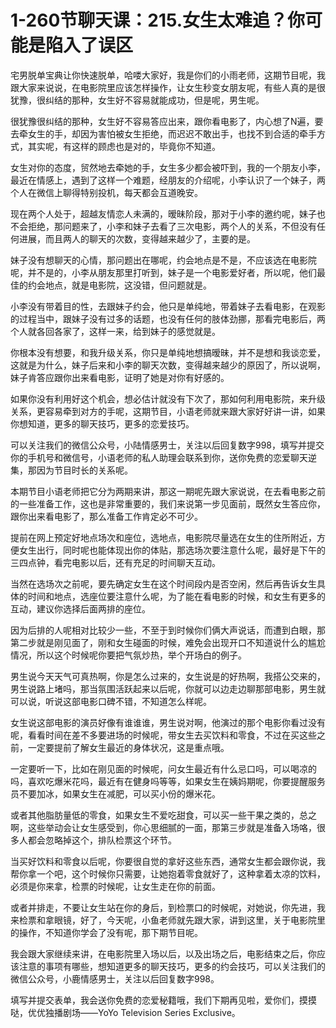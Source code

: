 # 1-260节聊天课：215.女生太难追？你可能是陷入了误区

宅男脱单宝典让你快速脱单，哈喽大家好，我是你们的小雨老师，这期节目呢，我跟大家来说说，在电影院里应该怎样操作，让女生秒变女朋友呢，有些人真的是很犹豫，很纠结的那种，女生好不容易就能成功，但是呢，男生呢。

很犹豫很纠结的那种，女生好不容易答应出来，跟你看电影了，内心想了N遍，要去牵女生的手，却因为害怕被女生拒绝，而迟迟不敢出手，也找不到合适的牵手方式，其实呢，有这样的顾虑也是对的，毕竟你不知道。

女生对你的态度，贸然地去牵她的手，女生多少都会被吓到，我的一个朋友小李，最近在情感上，遇到了这样一个难题，经朋友的介绍呢，小李认识了一个妹子，两个人在微信上聊得特别投机，每天都会互道晚安。

现在两个人处于，超越友情恋人未满的，暧昧阶段，那对于小李的邀约呢，妹子也不会拒绝，那问题来了，小李和妹子去看了三次电影，两个人的关系，不但没有任何进展，而且两人的聊天的次数，变得越来越少了，主要的是。

妹子没有想聊天的心情，那问题出在哪呢，约会地点是不是，不应该选在电影院呢，并不是的，小李从朋友那里打听到，妹子是一个电影爱好者，所以呢，他们最佳的约会地点，就是电影院，这没错，但问题就是。

小李没有带着目的性，去跟妹子约会，他只是单纯地，带着妹子去看电影，在观影的过程当中，跟妹子没有过多的话题，也没有任何的肢体劲挪，那看完电影后，两个人就各回各家了，这样一来，给到妹子的感觉就是。

你根本没有想要，和我升级关系，你只是单纯地想搞暧昧，并不是想和我谈恋爱，这就是为什么，妹子后来和小李的聊天次数，变得越来越少的原因了，所以说啊，妹子肯答应跟你出来看电影，证明了她是对你有好感的。

如果你没有利用好这个机会，想必估计就没有下次了，那如何利用电影院，来升级关系，更容易牵到对方的手呢，这期节目，小语老师就来跟大家好好讲一讲，如果你想知道，更多的聊天技巧，更多的恋爱技巧。

可以关注我们的微信公众号，小陆情感男士，关注以后回复数字998，填写并提交你的手机号和微信号，小语老师的私人助理会联系到你，送你免费的恋爱聊天逆集，那因为节目时长的关系呢。

本期节目小语老师把它分为两期来讲，那这一期呢先跟大家说说，在去看电影之前的一些准备工作，这也是非常重要的，我们来说第一步见面前，既然女生答应你，跟你出来看电影了，那么准备工作肯定必不可少。

提前在网上预定好地点场次和座位，选地点，电影院尽量选在女生的住所附近，方便女生出行，同时呢也能体现出你的体贴，那选场次要注意什么呢，最好是下午的三四点钟，看完电影以后，还有充足的时间聊天互动。

当然在选场次之前呢，要先确定女生在这个时间段内是否空闲，然后再告诉女生具体的时间和地点，选座位要注意什么呢，为了能在看电影的时候，和女生有更多的互动，建议你选择后面两排的座位。

因为后排的人呢相对比较少一些，不至于到时候你们俩大声说话，而遭到白眼，那第二步就是刚见面了，刚和女生碰面的时候，难免会出现开口不知道说什么的尴尬情况，所以这个时候呢你要把气氛炒热，举个开场白的例子。

男生说今天天气可真热啊，你是怎么过来的，女生说是的好热啊，我搭公交来的，男生说路上堵吗，那当氛围活跃起来以后呢，你就可以边走边聊那部电影，男生就可以说，听说这部电影口碑不错，不知道怎么样呢。

女生说这部电影的演员好像有谁谁谁，男生说对啊，他演过的那个电影你看过没有呢，看看时间在差不多要进场的时候呢，带女生去买饮料和零食，不过在买这些之前，一定要提前了解女生最近的身体状况，这是重点哦。

一定要听一下，比如在刚见面的时候呢，问女生最近有什么忌口吗，可以喝凉的吗，喜欢吃爆米花吗，最近有在健身吗等等，如果女生在姨妈期呢，你要提醒服务员不要加冰，如果女生在减肥，可以买小份的爆米花。

或者其他脂肪量低的零食，如果女生不爱吃甜食，可以买一些干果之类的，总之啊，这些举动会让女生感受到，你心思细腻的一面，那第三步就是准备入场咯，很多人都会忽略掉这个，排队检票这个环节。

当买好饮料和零食以后呢，你要很自觉的拿好这些东西，通常女生都会跟你说，我帮你拿一个吧，这个时候你只需要，让她抱着零食就好了，这种拿着太凉的饮料，必须是你来拿，检票的时候呢，让女生走在你的前面。

或者并排走，不要让女生站在你的身后，到检票口的时候呢，对她说，你先进，我来检票和拿眼镜，好了，今天呢，小鱼老师就先跟大家，讲到这里，关于电影院里的操作，不知道你学会了没有呢，那下期节目呢。

我会跟大家继续来讲，在电影院里入场以后，以及出场之后，电影结束之后，你应该注意的事项有哪些，想知道更多的聊天技巧，更多的约会技巧，可以关注我们的微信公众号，小鹿情感男士，关注以后回复数字998。

填写并提交表单，我会送你免费的恋爱秘籍哦，我们下期再见啦，爱你们，摸摸哒，优优独播剧场——YoYo Television Series Exclusive。

